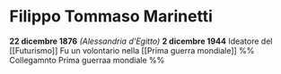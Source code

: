 # Filippo Tommaso Marinetti
**22 dicembre 1876** *(Alessandria d'Egitto)*
**2 dicembre 1944**
Ideatore del [[Futurismo]]
Fu un volontario nella [[Prima guerra mondiale]]
%% Collegamnto Prima guerraa mondiale %%